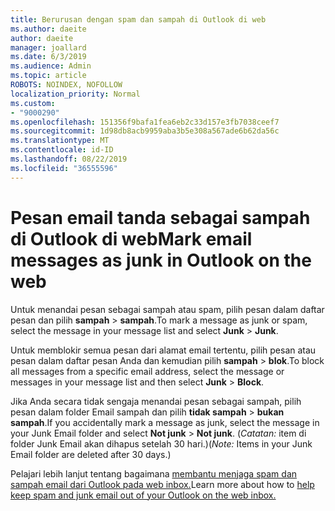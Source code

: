 ```yaml
---
title: Berurusan dengan spam dan sampah di Outlook di web
ms.author: daeite
author: daeite
manager: joallard
ms.date: 6/3/2019
ms.audience: Admin
ms.topic: article
ROBOTS: NOINDEX, NOFOLLOW
localization_priority: Normal
ms.custom:
- "9000290"
ms.openlocfilehash: 151356f9bafa1fea6eb2c33d157e3fb7038ceef7
ms.sourcegitcommit: 1d98db8acb9959aba3b5e308a567ade6b62da56c
ms.translationtype: MT
ms.contentlocale: id-ID
ms.lasthandoff: 08/22/2019
ms.locfileid: "36555596"
---
```

# <a name="mark-email-messages-as-junk-in-outlook-on-the-web"></a><span data-ttu-id="3cb21-102">Pesan email tanda sebagai sampah di Outlook di web</span><span class="sxs-lookup"><span data-stu-id="3cb21-102">Mark email messages as junk in Outlook on the web</span></span>

<span data-ttu-id="3cb21-103">Untuk menandai pesan sebagai sampah atau spam, pilih pesan dalam daftar pesan dan pilih **sampah** > **sampah**.</span><span class="sxs-lookup"><span data-stu-id="3cb21-103">To mark a message as junk or spam, select the message in your message list and select **Junk** > **Junk**.</span></span>

<span data-ttu-id="3cb21-104">Untuk memblokir semua pesan dari alamat email tertentu, pilih pesan atau pesan dalam daftar pesan Anda dan kemudian pilih **sampah** > **blok**.</span><span class="sxs-lookup"><span data-stu-id="3cb21-104">To block all messages from a specific email address, select the message or messages in your message list and then select **Junk** > **Block**.</span></span>

<span data-ttu-id="3cb21-105">Jika Anda secara tidak sengaja menandai pesan sebagai sampah, pilih pesan dalam folder Email sampah dan pilih **tidak sampah** > **bukan sampah**.</span><span class="sxs-lookup"><span data-stu-id="3cb21-105">If you accidentally mark a message as junk, select the message in your Junk Email folder and select **Not junk** > **Not junk**.</span></span> <span data-ttu-id="3cb21-106">(*Catatan:* item di folder Junk Email akan dihapus setelah 30 hari.)</span><span class="sxs-lookup"><span data-stu-id="3cb21-106">(*Note:* Items in your Junk Email folder are deleted after 30 days.)</span></span>

<span data-ttu-id="3cb21-107">Pelajari lebih lanjut tentang bagaimana [membantu menjaga spam dan sampah email dari Outlook pada web inbox.](https://support.office.com/article/db786e79-54e2-40cc-904f-d89d57b7f41d)</span><span class="sxs-lookup"><span data-stu-id="3cb21-107">Learn more about how to [help keep spam and junk email out of your Outlook on the web inbox.](https://support.office.com/article/db786e79-54e2-40cc-904f-d89d57b7f41d)</span></span>